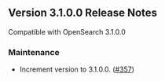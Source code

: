 ## Version 3.1.0.0 Release Notes

Compatible with OpenSearch 3.1.0.0

### Maintenance
* Increment version to 3.1.0.0. ([#357](https://github.com/opensearch-project/dashboards-notifications/pull/357))
